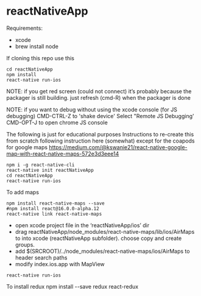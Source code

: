 # reactNativeApp
Requirements:
- xcode
- brew install node

If cloning this repo use this
```
cd reactNativeApp
npm install
react-native run-ios
```
NOTE: if you get red screen (could not connect) it’s probably because the packager is still building. just refresh (cmd-R) when the packager is done

NOTE: if you want to debug without using the xcode console (for JS debugging)
      CMD-CTRL-Z to 'shake device'
      Select "Remote JS Debugging'
      CMD-OPT-J to open chrome JS console

The following is just for educational purposes
Instructions to re-create this from scratch
following instruction here (somewhat) except for the coapods for google maps
https://medium.com/@kswanie21/react-native-google-map-with-react-native-maps-572e3d3eee14

```
npm i -g react-native-cli
react-native init reactNativeApp
cd reactNativeApp
react-native run-ios
```
To add maps
```
npm install react-native-maps --save
#npm install react@16.0.0-alpha.12
react-native link react-native-maps
```
- open xcode project file in the ‘reactNativeApp/ios’ dir
- drag reactNativeApp/node_modules/react-native-maps/lib/ios/AirMaps to into xcode (reactNativeApp subfolder). choose copy and create groups.
- add $(SRCROOT)/../node_modules/react-native-maps/ios/AirMaps to header search paths
- modify index.ios.app with MapView
```
react-native run-ios
```

To install redux
npm install --save redux react-redux
